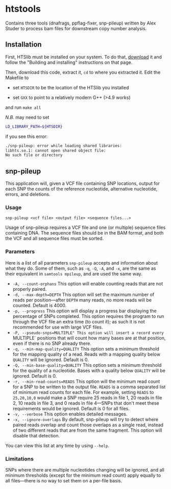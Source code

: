 # htstools
Contains three tools (dnafrags, ppflag-fixer, snp-pileup) written by Alex Studer to process bam files for downstream copy number analysis.

## Installation
First, HTSlib must be installed on your system. To do that, [download](http://www.htslib.org/download/) it and follow the "Building and installing" instructions on that page.

Then, download this code, extract it, `cd` to where you extracted it. Edit the Makefile to

- set `HTSDIR` to be the location of the HTSlib you installed

- set `GXX` to point to a relatively modern G++ (>4.9 works)

and run `make all`

_N.B._ may need to set

```bash
LD_LIBRARY_PATH=${HTSDIR}
```

if you see this error:
```bash
./snp-pileup: error while loading shared libraries:
libhts.so.1: cannot open shared object file:
No such file or directory
```

## snp-pileup
This application will, given a VCF file containing SNP locations, output for each SNP the counts of the reference nucleotide, alternative nucleotide, errors, and deletions.

### Usage
`snp-pileup <vcf file> <output file> <sequence files...>`

Usage of snp-pileup requires a VCF file and one (or multiple) sequence files containing DNA. The sequence files should be in the BAM format, and both the VCF and all sequence files must be sorted.

### Parameters
Here is a list of all parameters `snp-pileup` accepts and information about what they do. Some of them, such as `-q`, `-Q`, `-A`, and `-x`, are the same as their equivalent in `samtools mpileup`, and are used the same way.

* `-A, --count-orphans`
This option will enable counting reads that are not properly paired.
* `-d, --max-depth=DEPTH`
This option will set the maximum number of reads per position&mdash;after `DEPTH` many reads, no more reads will be counted. Default is 4000.
* `-p, --progress`
This option will display a progress bar displaying the percentage of SNPs completed. This option requires the program to run through the VCF file an extra time (to count it); as such it is not recommended for use with large VCF files.
* `-P, --pseudo-snps=MULTIPLE"
This option will insert a record every `MULTIPLE` positions that will count how many bases are at that position, even if there is no SNP already there.
* `-q, --min-map-quality=QUALITY`
This option sets a minimum threshold for the mapping quality of a read. Reads with a mapping quality below `QUALITY` will be ignored. Default is 0.
* `-Q, --min-base-quality=QUALITY`
This option sets a minimum threshold for the quality of a nucleotide. Bases with a quality below `QUALITY` will be ignored. Default is 0.
* `-r, --min-read-counts=READS`
This option will the minimum read count for a SNP to be written to the output file. `READS` is a comma separated list of minimum read counts for each file. For example, setting `READS` to `25,20,10,0` would make a SNP require 25 reads in file 1, 20 reads in file 2, 10 reads in file 3, and 0 reads in file 4&mdash;SNPs that don't meet these requirements would be ignored. Default is 0 for all files.
* `-v, --verbose`
This option enables detailed messages.
* `-x, --ignore-overlaps`
By default, snp-pileup will try to detect where paired reads overlap and count those overlaps as a single read, instead of two different reads that are from the same fragment. This option will disable that detection.

You can view this list at any time by using `--help`.
### Limitations
SNPs where there are multiple nucleotides changing will be ignored, and all minimum thresholds (except for the minimum read count) apply equally to all files&mdash;there is no way to set them on a per-file basis.
